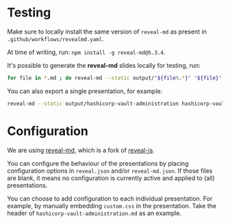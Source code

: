 # Testing

Make sure to locally install the same version of `reveal-md` as present in `.github/workflows/revealmd.yaml`.

At time of writing, run: `npm install -g reveal-md@5.3.4`.

It's possible to generate the **reveal-md** slides locally for testing, run:

```sh
for file in *.md ; do reveal-md --static output/"${file%.*}" "${file}" ; done
```

You can also export a single presentation, for example:

```sh
reveal-md --static output/hashicorp-vault-administration hashicorp-vault-administration.md
```

# Configuration

We are using [reveal-md](https://github.com/webpro/reveal-md), which is a fork of [reveal-js](https://revealjs.com/). 

You can configure the behaviour of the presentations by placing configuration options in `reveal.json` and/or `reveal-md.json`. If those files are blank, it means no configuration is currently active and applied to (all) presentations.

You can choose to add configuration to each individual presentation. For example, by manually embedding `custom.css` in the presentation. Take the header of `hashicorp-vault-administration.md` as an example.
